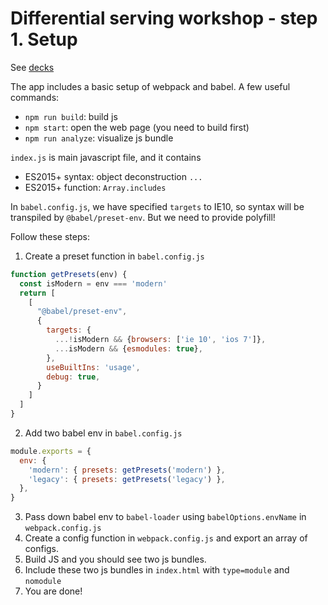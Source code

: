 # Differential serving workshop - step 1. Setup

See [decks](https://slides.com/dongchen-1/differential-serving)

The app includes a basic setup of webpack and babel. A few useful commands:

- `npm run build`: build js 
- `npm start`: open the web page (you need to build first)
- `npm run analyze`: visualize js bundle

`index.js` is main javascript file, and it contains 
- ES2015+ syntax: object deconstruction `...`
- ES2015+ function: `Array.includes`

In `babel.config.js`, we have specified `targets` to IE10, so syntax will be transpiled by `@babel/preset-env`. But we need to provide polyfill!

Follow these steps:
1. Create a preset function in `babel.config.js`

```javascript
function getPresets(env) {
  const isModern = env === 'modern'
  return [
    [
      "@babel/preset-env",
      {
        targets: {
          ...!isModern && {browsers: ['ie 10', 'ios 7']},
          ...isModern && {esmodules: true},
        },
        useBuiltIns: 'usage',
        debug: true,
      }
    ]
  ]
}
```

2. Add two babel env in `babel.config.js`

```javascript
module.exports = {
  env: {
    'modern': { presets: getPresets('modern') },
    'legacy': { presets: getPresets('legacy') },
  },
}
```

3. Pass down babel env to `babel-loader` using `babelOptions.envName` in `webpack.config.js` 
4. Create a config function in `webpack.config.js` and export an array of configs.
5. Build JS and you should see two js bundles. 
6. Include these two js bundles in `index.html` with `type=module` and `nomodule`
7. You are done!
